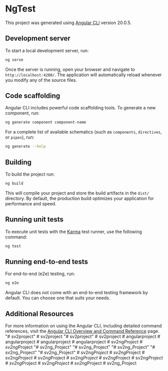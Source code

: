 # NgTest

This project was generated using [Angular CLI](https://github.com/angular/angular-cli) version 20.0.5.

## Development server

To start a local development server, run:

```bash
ng serve
```

Once the server is running, open your browser and navigate to `http://localhost:4200/`. The application will automatically reload whenever you modify any of the source files.

## Code scaffolding

Angular CLI includes powerful code scaffolding tools. To generate a new component, run:

```bash
ng generate component component-name
```

For a complete list of available schematics (such as `components`, `directives`, or `pipes`), run:

```bash
ng generate --help
```

## Building

To build the project run:

```bash
ng build
```

This will compile your project and store the build artifacts in the `dist/` directory. By default, the production build optimizes your application for performance and speed.

## Running unit tests

To execute unit tests with the [Karma](https://karma-runner.github.io) test runner, use the following command:

```bash
ng test
```

## Running end-to-end tests

For end-to-end (e2e) testing, run:

```bash
ng e2e
```

Angular CLI does not come with an end-to-end testing framework by default. You can choose one that suits your needs.

## Additional Resources

For more information on using the Angular CLI, including detailed command references, visit the [Angular CLI Overview and Command Reference](https://angular.dev/tools/cli) page.
"# sv2project" 
#   s v 2 p r o j e c t  
 "# sv2project" 
#   s v 2 p r o j e c t  
 #   a n g u l a r p r o j e c t  
 #   a n g u l a r p r o j e c t  
 #   a n g u l a r p r o j e c t  
 #   a n g u l a r p r o j e c t  
 #   s v 2 n g _ P r o j e c t  
 #   s v 2 n g _ P r o j e c t  
 "# sv2ng_Project" 
"# sv2ng_Project" 
"# sv2ng_Project" 
"# sv2ng_Project" 
"# sv2ng_Project" 
#   s v 2 n g _ P r o j e c t  
 #   s v 2 n g _ P r o j e c t  
 #   s v 2 n g _ P r o j e c t  
 #   s v 2 n g _ P r o j e c t  
 #   s v 2 n g _ P r o j e c t  
 #   s v 2 n g _ P r o j e c t  
 #   s v 2 n g _ P r o j e c t  
 #   s v 2 n g _ P r o j e c t  
 #   s v 2 n g _ P r o j e c t  
 #   s v 2 n g _ P r o j e c t  
 #   s v 2 n g _ P r o j e c t  
 